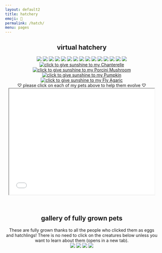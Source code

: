 ```yaml
---
layout: default2
title: hatchery
emoji: 🐣
permalink: /hatch/
menu: pages
---
```

<center>
    <h2>virtual hatchery</h2>
    <div class="hatchery">
        <a target="other" href="http://magistream.com/creature/14200372#page-body"><img src="http://magistream.com/img/14200372.gif"/></a>
        <a target="other" href="http://magistream.com/creature/14200163#page-body"><img src="http://magistream.com/img/14200163.gif"/></a>
        <a target="other" href="http://magistream.com/creature/14199591#page-body"><img src="http://magistream.com/img/14199591.gif"/></a>
        <a target="other" href='https://finaloutpost.net/view/yUVxa#yUVxa'><img src='https://finaloutpost.net/s/yUVxa1.png'></a>
        <a target="other" href='https://finaloutpost.net/view/6tZ5z#6tZ5z'><img src='https://finaloutpost.net/s/6tZ5z1.png'></a>
        <a target="other" href='https://finaloutpost.net/view/ohzHb#ohzHb'><img src='https://finaloutpost.net/s/ohzHb1.png'></a>
        <a target="other" href='https://finaloutpost.net/view/lAb1C#lAb1C'><img src='https://finaloutpost.net/s/lAb1C1.png'></a>
        <a target="other" href='https://finaloutpost.net/view/MnwlI#MnwlI'><img src='https://finaloutpost.net/s/MnwlI1.png'></a>
        <a target="other" href="http://magistream.com/creature/14199995#page-body"><img src="http://magistream.com/img/14199995.gif"/></a>
        <a target="other" href="http://magistream.com/creature/14199389#page-body"><img src="http://magistream.com/img/14199389.gif"/></a>
        <a target="other" href='https://finaloutpost.net/view/4Xdag#4Xdag'><img src='https://finaloutpost.net/s/4Xdag1.png'></a>
        <a target="other" href="http://magistream.com/creature/14192519#page-body"><img src="http://magistream.com/img/14192519.gif"/></a>
        <a target="other" href="http://magistream.com/creature/14199388#page-body"><img src="http://magistream.com/img/14199388.gif"/></a>
        <a target="other" href="http://magistream.com/creature/14199343#page-body"><img src="http://magistream.com/img/14199343.gif"/></a>
        <a target="other" href="http://magistream.com/creature/14199342#page-body"><img src="http://magistream.com/img/14199342.gif"/></a>
        <a target="other" href="https://flowergame.net/view/1105624#innercontent"><img src="https://img.flowergame.net/1105624.png" title="click to give sunshine to my Chanterelle" /></a>
        <a target="other" href="https://flowergame.net/view/1105719#innercontent"><img src="https://img.flowergame.net/1105719.png" title="click to give sunshine to my Porcini Mushroom"/></a>
        <a target="other" href="https://flowergame.net/view/1105316#innercontent"><img src="https://img.flowergame.net/1105316.png" title="click to give sunshine to my Pumpkin" /></a>
        <a target="other" href="https://flowergame.net/view/1106043#innercontent"><img src="https://img.flowergame.net/1106043.png" title="click to give sunshine to my Fly Agaric"/></a>
        <div class="hatchery-status">
            ♡ please click on each of my pets above to help them evolve ♡
        </div>
        <iframe src="/hatchable.txt" name="other" width="95%" height="350px"></iframe>
    </div>
    <script>
        let isIframeLoadSet = false;
        document.querySelectorAll('a[target="other"]').forEach(el => {
            el.onclick = () => {
                document.querySelector('.hatchery-status').innerText = "loading...";
                if (!isIframeLoadSet) {
                    isIframeLoadSet = true;
                    document.getElementsByName("other")[0].onload = () => {
                        document.querySelector('.hatchery-status').innerText = "thank you!";
                    }
                }
            };
        });
    </script>
    <br>
    <br>
    <h2>gallery of fully grown pets</h2>
    These are fully grown thanks to all the people who clicked them as eggs and hatchlings! There is no need to click on the creatures below unless you want to learn about them (opens in a new tab).
    <br>
        <a target="other" href="http://magistream.com/creature/14192528#page-body"><img src="http://magistream.com/img/14192528.gif"/></a>
        <a target="_blank" href="http://magistream.com/creature/14192587#page-body"><img src="http://magistream.com/img/14192587.gif"/></a>
        <a target="_blank" href="http://magistream.com/creature/14192588#page-body"><img src="http://magistream.com/img/14192588.gif"/></a>
        <a target="_blank" href="http://magistream.com/creature/14192584#page-body"><img src="http://magistream.com/img/14192584.gif"/></a>
</center>